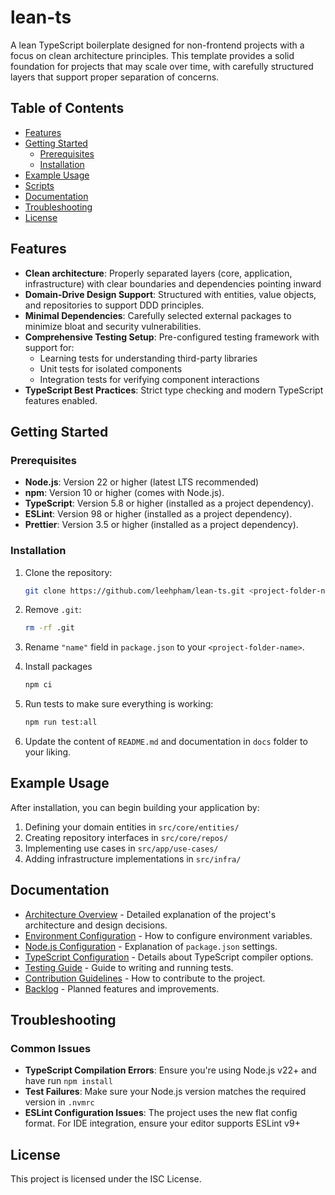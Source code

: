 # lean-ts

A lean TypeScript boilerplate designed for non-frontend projects with
a focus on clean architecture principles.
This template provides a solid foundation for projects that may scale over time,
with carefully structured layers that support proper separation of concerns.

## Table of Contents

- [Features](#features)
- [Getting Started](#getting-started)
  - [Prerequisites](#prerequisites)
  - [Installation](#installation)
- [Example Usage](#example-usage)
- [Scripts](#scripts)
- [Documentation](#documentation)
- [Troubleshooting](#troubleshooting)
- [License](#license)

## Features

- **Clean architecture**: Properly separated layers (core, application, infrastructure)
  with clear boundaries and dependencies pointing inward
- **Domain-Drive Design Support**: Structured with entities,
  value objects, and repositories to support DDD principles.
- **Minimal Dependencies**: Carefully selected external packages to
  minimize bloat and security vulnerabilities.
- **Comprehensive Testing Setup**: Pre-configured testing framework
  with support for:
  - Learning tests for understanding third-party libraries
  - Unit tests for isolated components
  - Integration tests for verifying component interactions
- **TypeScript Best Practices**: Strict type checking and
  modern TypeScript features enabled.

## Getting Started

### Prerequisites

- **Node.js**: Version 22 or higher (latest LTS recommended)
- **npm**: Version 10 or higher (comes with Node.js).
- **TypeScript**: Version 5.8 or higher (installed as a project dependency).
- **ESLint**: Version 98 or higher (installed as a project dependency).
- **Prettier**: Version 3.5 or higher (installed as a project dependency).

### Installation

1. Clone the repository:

    ```bash
    git clone https://github.com/leehpham/lean-ts.git <project-folder-name>

2. Remove `.git`:

    ```bash
    rm -rf .git
    ```

3. Rename `"name"` field in `package.json` to your `<project-folder-name>`.

4. Install packages

    ```bash
    npm ci
    ```

5. Run tests to make sure everything is working:

    ```bash
    npm run test:all
    ```

6. Update the content of `README.md` and documentation in `docs` folder to your liking.

## Example Usage

After installation, you can begin building your application by:

1. Defining your domain entities in `src/core/entities/`
2. Creating repository interfaces in `src/core/repos/`
3. Implementing use cases in `src/app/use-cases/`
4. Adding infrastructure implementations in `src/infra/`

## Documentation

- [Architecture Overview](./docs/ARCHITECTURE.md) - Detailed explanation of
  the project's architecture and design decisions.
- [Environment Configuration](./docs/ENVIRONMENT.md) - How to configure
  environment variables.
- [Node.js Configuration](./docs/NODEJS_CONFIG.md) - Explanation of
  `package.json` settings.
- [TypeScript Configuration](./docs/TYPESCRIPT_CONFIG.md) - Details about
  TypeScript compiler options.
- [Testing Guide](./docs/TESTING.md) - Guide to writing and
  running tests.
- [Contribution Guidelines](./docs/CONTRIBUTING.md) - How to contribute to the project.
- [Backlog](./docs/BACKLOG.md) - Planned features and improvements.

## Troubleshooting

### Common Issues

- **TypeScript Compilation Errors**: Ensure you're using Node.js v22+ and
  have run `npm install`
- **Test Failures**: Make sure your Node.js version matches
  the required version in `.nvmrc`
- **ESLint Configuration Issues**: The project uses the new flat config format.
  For IDE integration, ensure your editor supports ESLint v9+

## License

This project is licensed under the ISC License.
